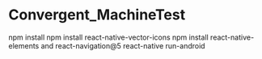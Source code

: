 # Convergent_MachineTest
npm install
npm install react-native-vector-icons
npm install react-native-elements
and 
react-navigation@5
react-native run-android
